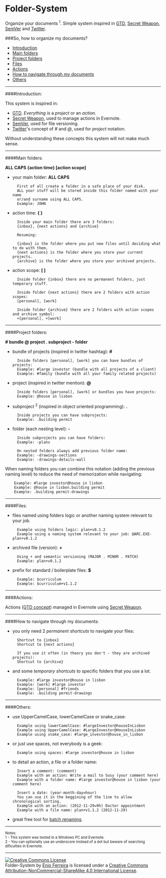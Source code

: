 Folder-System
=============

Organize your documents<sup> 1</sup>. Simple system inspired in [GTD](http://en.wikipedia.org/wiki/Getting_Things_Done), [Secret Weapon](http://www.thesecretweapon.org/media/Manifesto/The-Secret-Weapon-Manifesto.pdf), [SemVer](http://www.semver.org/) and [Twitter](https://twitter.com/). 

###So, how to organize my documents?

- [Introduction](#introduction)
- [Main folders](#main-folders)
- [Project folders](#project-folders)
- [Files](#files)
- [Actions](#actions)
- [How to navigate through my documents](#how-to-navigate-through-my-documents)
- [Others](#others)

---
####Introduction:

This system is inspired in:

- [GTD](http://en.wikipedia.org/wiki/Getting_Things_Done). *Everything is* a *project* or an *action*.
- [Secret Weapon](http://www.thesecretweapon.org/media/Manifesto/The-Secret-Weapon-Manifesto.pdf), used to manage actions in Evernote.
- [SemVer](http://www.semver.org/), used for file versioning.
- [Twitter](https://twitter.com/)'s concept of *#* and *@*, used for *project* notation.

Without understanding these concepts this system will not make much sense.

---
####Main folders:

**ALL CAPS {action time} [action scope]**

- your main folder: **ALL CAPS**

        First of all create a folder in a safe place of your disk.
        ALL your stuff will be stored inside this folder named with your name 
        or/and surname using ALL CAPS.
        Example: JOHN

- action time: **{ }**

        Inside your main folder there are 3 folders:
        {inbox}, {next actions} and {archive}

        Resuming:

        {inbox} is the folder where you put new files until deciding what to do with them.
        {next actions} is the folder where you store your current projects.
        {archive} is the folder where you store your archived projects.
    
- action scope: **[ ]** 

        Inside folder {inbox} there are no permanent folders, just temporary stuff.

        Inside folder {next actions} there are 2 folders with action scopes:
        [personal], [work]
    
        Inside folder {archive} there are 2 folders with action scopes and archive symbol: 
        +[personal], +[work]

---
####Project folders:

**# bundle @ project . subproject - folder**

- bundle of projects (inspired in twitter hashtag): **#**

        Inside folders [personal], [work] you can have bundles of projects:
        Example: #large investor (bundle with all projects of a client)
        Example: #family (bundle with all your family related projects)

- project (inspired in twitter mention): **@**

    	Inside folders [personal], [work] or bundles you have projects:
        Example: @house in lisbon

- subproject<sup> 2</sup> (inspired in object oriented programming): **.**

    	Inside projects you can have subprojects:
        Example: .building permit

- folder (each nesting level): **-**

    	Inside subprojects you can have folders:
        Example: -plans

        On nested folders always add previous folder name:
        Example: -drawings-sections
        Example: -drawings-details-wall

When naming folders you can combine this notation (adding the previous naming level) 
to reduce the need of memorization while navigating:

        Example: #large investor@house in lisbon
        Example: @house in lisbon.building permit
        Example: .building permit-drawings

---
####Files:

- files named using folders logic or another naming system relevant to your job.

        Example using folders logic: plan+v0.1.2
        Example using a naming system relevant to your job: @ARC.EXE-plan+v0.1.2

- archived file (version): **+**
        
        Using + and semantic versioning (MAJOR . MINOR . PATCH)
        Example: plan+v0.1.2

- prefix for standard / boilerplate files: **$**

        Example: $curriculum
        Example: $curriculum+v1.1.2

---
####Actions:

Actions ([GTD concept](http://en.wikipedia.org/wiki/Getting_Things_Done)) managed in Evernote using [Secret Weapon](http://www.thesecretweapon.org/media/Manifesto/The-Secret-Weapon-Manifesto.pdf).

---
####How to navigate through my documents:

- you only need 2 *permanent shortcuts* to navigate your files: 

        Shortcut to {inbox}
        Shortcut to {next actions}

        If you use it often (in theory you don't - they are archived projects):
        Shortcut to {archive}

- and some *temporary shortcuts* to specific folders that you use a lot.

		Example: #large investor@house in lisbon
		Example: [work] #large investor
		Example: [personal] #friends
        Example: .building permit-drawings

---
####Others:

- use UpperCamelCase, lowerCamelCase or snake_case:

        Example using lowerCamelCase: #largeInvestor@houseInLisbon
        Example using UpperCamelCase: #LargeInvestor@HouseInLisbon
        Example using snake_case: #large_investor@house_in_lisbon

- or just use spaces, not everybody is a geek:

        Example using spaces: #large investor@house in lisbon

- to detail an action, a file or a folder name:

        Insert a comment: (comment)
        Example with an action: Write a mail to Susy (your comment here)
        Example with a folder name: #large investor@house in lisbon (your comment here)

        Insert a date: (year-month-day=hour)
        You can use it in the beggining of the line to allow chronological sorting.
        Example with an action: (2012-11-29=9h) Doctor appointment
        Example with a file name: plan+v1.1.2 (2012-11-29)

- great free tool for [batch renaming](http://www.bulkrenameutility.co.uk/Screenshots.php).

---

<sup>Notes:</sup><br>
<sup>1 - This system was tested in a Windows PC and Evernote.</sup><br>
<sup>2 - You can optionally use an underscore instead of a dot but beware of searching dificulties in Evernote.</sup>

---

<a rel="license" href="http://creativecommons.org/licenses/by-nc-sa/4.0/"><img alt="Creative Commons License" style="border-width:0" src="https://i.creativecommons.org/l/by-nc-sa/4.0/88x31.png" /></a><br /><span xmlns:dct="http://purl.org/dc/terms/" property="dct:title">Folder-System</span> by <a xmlns:cc="http://creativecommons.org/ns#" href="http://enioferreira.com/" property="cc:attributionName" rel="cc:attributionURL">Enio Ferreira</a> is licensed under a <a rel="license" href="http://creativecommons.org/licenses/by-nc-sa/4.0/">Creative Commons Attribution-NonCommercial-ShareAlike 4.0 International License</a>.